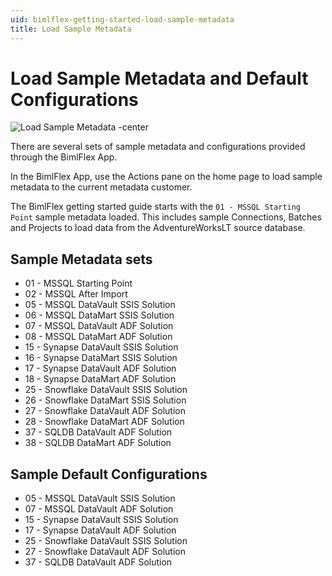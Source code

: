 ```yaml
---
uid: bimlflex-getting-started-load-sample-metadata
title: Load Sample Metadata
---
```

# Load Sample Metadata and Default Configurations

![Load Sample Metadata -center](https://www.youtube.com/watch?v=2rL853XpST4?rel=0&autoplay=0 "Load Sample Metadata")

There are several sets of sample metadata and configurations provided through the BimlFlex App.

In the BimlFlex App, use the Actions pane on the home page to load sample metadata to the current metadata customer.

The BimlFlex getting started guide starts with the `01 - MSSQL Starting Point` sample metadata loaded. This includes sample Connections, Batches and Projects to load data from the AdventureWorksLT source database.

## Sample Metadata sets

* 01 - MSSQL Starting Point
* 02 - MSSQL After Import
* 05 - MSSQL DataVault SSIS Solution
* 06 - MSSQL DataMart SSIS Solution
* 07 - MSSQL DataVault ADF Solution
* 08 - MSSQL DataMart ADF Solution
* 15 - Synapse DataVault SSIS Solution
* 16 - Synapse DataMart SSIS Solution
* 17 - Synapse DataVault ADF Solution
* 18 - Synapse DataMart ADF Solution
* 25 - Snowflake DataVault SSIS Solution
* 26 - Snowflake DataMart SSIS Solution
* 27 - Snowflake DataVault ADF Solution
* 28 - Snowflake DataMart ADF Solution
* 37 - SQLDB DataVault ADF Solution
* 38 - SQLDB DataMart ADF Solution

## Sample Default Configurations

* 05 - MSSQL DataVault SSIS Solution
* 07 - MSSQL DataVault ADF Solution
* 15 - Synapse DataVault SSIS Solution
* 17 - Synapse DataVault ADF Solution
* 25 - Snowflake DataVault SSIS Solution
* 27 - Snowflake DataVault ADF Solution
* 37 - SQLDB DataVault ADF Solution
